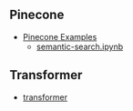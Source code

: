 ## Pinecone
- [Pinecone Examples](https://docs.pinecone.io/page/examples)
    - [semantic-search.ipynb](https://colab.research.google.com/github/pinecone-io/examples/blob/master/docs/semantic-search.ipynb)

## Transformer
- [transformer](https://github.com/huggingface/transformers/blob/main/README_ja.md)